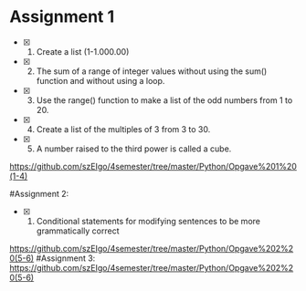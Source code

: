 # Assignment 1 

- [x] 1. Create a list (1-1.000.00)
- [x] 2. The sum of a range of integer values without using the sum() function and without using a loop.
- [x] 3. Use the range() function to make a list of the odd numbers from 1 to 20. 
- [x] 4. Create a list of the multiples of 3 from 3 to 30.
- [x] 5. A number raised to the third power is called a cube.

https://github.com/szEIgo/4semester/tree/master/Python/Opgave%201%20(1-4)


#Assignment 2:
- [x] 1. Conditional statements for modifying sentences to be more grammatically correct


https://github.com/szEIgo/4semester/tree/master/Python/Opgave%202%20(5-6)
#Assignment 3:
https://github.com/szEIgo/4semester/tree/master/Python/Opgave%202%20(5-6)

